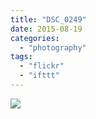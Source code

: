 ```yaml
---
title: "DSC_0249"
date: 2015-08-19
categories: 
  - "photography"
tags: 
  - "flickr"
  - "ifttt"
---
```


![](https://farm1.staticflickr.com/603/20074754463_4d5d372509_b.jpg)
